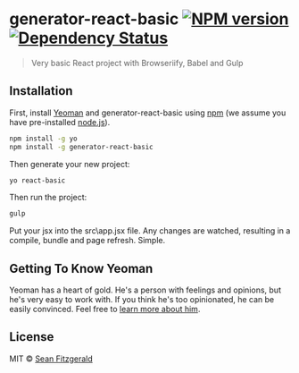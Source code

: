 # generator-react-basic [![NPM version][npm-image]][npm-url] [![Dependency Status][daviddm-image]][daviddm-url] 

> Very basic React project with Browseriify, Babel and Gulp

## Installation

First, install [Yeoman](http://yeoman.io) and generator-react-basic using [npm](https://www.npmjs.com/) (we assume you have pre-installed [node.js](https://nodejs.org/)).

```bash
npm install -g yo
npm install -g generator-react-basic
```

Then generate your new project:

```bash
yo react-basic
```
Then run the project:

```bash
gulp
```

Put your jsx into the src\app.jsx file.  Any changes are watched, resulting in a compile, bundle and page refresh.  Simple.

## Getting To Know Yeoman

Yeoman has a heart of gold. He&#39;s a person with feelings and opinions, but he&#39;s very easy to work with. If you think he&#39;s too opinionated, he can be easily convinced. Feel free to [learn more about him](http://yeoman.io/).

## License

MIT © [Sean Fitzgerald](https://github.com/seanfitzg)


[npm-image]: https://badge.fury.io/js/generator-react-basic.svg
[npm-url]: https://npmjs.org/package/generator-react-basic
[travis-image]: https://travis-ci.org/seanfitzg/generator-react-basic.svg?branch=master
[travis-url]: https://travis-ci.org/seanfitzg/generator-react-basic
[daviddm-image]: https://david-dm.org/seanfitzg/generator-react-basic.svg?theme=shields.io
[daviddm-url]: https://david-dm.org/seanfitzg/generator-react-basic
[coveralls-image]: https://coveralls.io/repos/seanfitzg/generator-react-basic/badge.svg
[coveralls-url]: https://coveralls.io/r/seanfitzg/generator-react-basic
